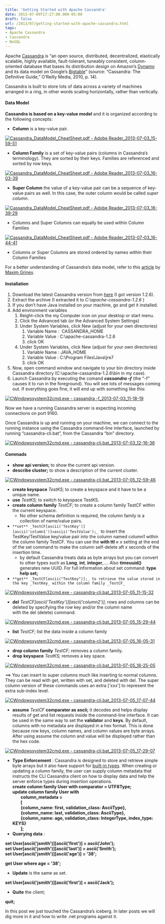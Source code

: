```yaml
---
title: 'Getting Started with Apache Cassandra'
date: 2013-07-09T17:27:00.000-05:00
draft: false
url: /2013/07/getting-started-with-apache-cassandra.html
tags: 
- Apache Cassandra
- Cassandra
- NoSQL
---
```


Apache [Cassandra](http://cassandra.apache.org/) is “an open source, distributed, decentralized, elastically scalable, highly available, fault-tolerant, tuneably consistent, column-oriented database that bases its distribution design on Amazon’s [Dynamo](http://www.read.seas.harvard.edu/~kohler/class/cs239-w08/decandia07dynamo.pdf "Dynamo: Amazon’s Highly Available Key-value Store") and its data model on Google’s [Bigtable](http://static.googleusercontent.com/external_content/untrusted_dlcp/research.google.com/en/us/archive/bigtable-osdi06.pdf "Bigtable: A Distributed Storage System for Structured Data")” (source: “Cassandra: The Definitive Guide,” O’Reilly Media, 2010, p. 14).

Cassandra is built to store lots of data across a variety of machines arranged in a ring, in other words scaling horizontally, rather than vertically.

#### Data Model

**Cassandra is based on a key-value model** and it is organized according to the following concepts:

*   **Column** is a key-value pair.

[![Cassandra_DataModel_CheatSheet.pdf - Adobe Reader_2013-07-03_15-59-51](https://blogger.googleusercontent.com/img/b/R29vZ2xl/AVvXsEiRSp7Sc55ChGWklMt2D84EK5RPwAYDOQaWmpGdKfr88FboLoeNBx0pnC4Es3pVqQQumtObbk-mphtdOv51y6_VGqz1DO8n7Pn3W0kgIMLBPKGmluo2CafcnBy5MS8Ef_2E9HT4qG1LeQ/?imgmax=800 "Cassandra_DataModel_CheatSheet.pdf - Adobe Reader_2013-07-03_15-59-51")](https://blogger.googleusercontent.com/img/b/R29vZ2xl/AVvXsEieuEmXEk_jQRd-uDAXqw4Zizz4z0Tuw65PluyAZlZYTSgLa9_FAoAbsZ1lQO2pJueJsDnOdpZMsy7Ri5uyTaBOGpNwJ_XZH1msUh9ber17GBo2wKXOrhkEEeHuvTsYV3YVYvtFi_OOLQ/s1600-h/Cassandra_DataModel_CheatSheet.pdf%252520-%252520Adobe%252520Reader_2013-07-03_15-59-51%25255B2%25255D.png)

*   **Column Family** is a set of key-value pairs (columns in Cassandra’s terminology). They are sorted by their keys. Families are referenced and sorted by row keys.

[![Cassandra_DataModel_CheatSheet.pdf - Adobe Reader_2013-07-03_16-03-39](https://blogger.googleusercontent.com/img/b/R29vZ2xl/AVvXsEgG0vZ7gScgYK-7yKYb2ku8bvPvPrm4hL4MZKQ-QcUmP0ABrB-yuCZkWP9IrXrpuzGESGWHfI0kRSGzHiCpQFTje9zgDKTjhCAARr6SaCCuGe_AFTVEJqIs35rcTiH6lSyAVqXeXy_yxQ/?imgmax=800 "Cassandra_DataModel_CheatSheet.pdf - Adobe Reader_2013-07-03_16-03-39")](https://blogger.googleusercontent.com/img/b/R29vZ2xl/AVvXsEgFjDd8UKOLhd1nYvohZ6dyw9oLy1w8jGcMps-3aPjLjl5thMkuHFxDUaFw3350ID5KafhyTkrL6lHqmzQhthwW2YFB7cIifw_LRrP4Dxpl_Egdrek_uzLQcJRxc5UqqDHVIamdt5qjog/s1600-h/Cassandra_DataModel_CheatSheet.pdf%252520-%252520Adobe%252520Reader_2013-07-03_16-03-39%25255B5%25255D.png)

*   **Super Column** the value of a key-value pair can be a sequence of key-value pairs as well. In this case, the outer column would be called _super column_.

[![Cassandra_DataModel_CheatSheet.pdf - Adobe Reader_2013-07-03_16-39-29](https://blogger.googleusercontent.com/img/b/R29vZ2xl/AVvXsEgZ0YmJmmeHGx184kC1NvLOBH9JUgfjSweyK1atdmTEG7RSI3rrkPauI6nqJ1macSKtVKwTDnaYhWLxkDp0gDISGsUpxvBrpBPLFLKp4wmC1TI3VKFuaGUb6QhsLw7yrHOoXJcheuXGiQ/?imgmax=800 "Cassandra_DataModel_CheatSheet.pdf - Adobe Reader_2013-07-03_16-39-29")](https://blogger.googleusercontent.com/img/b/R29vZ2xl/AVvXsEhOu37rIMIok0kaHfj00SP7HRJg0M4MCKy5tvD6Kdjrmwk2oBcFIiBr34_bsX5x5hI18mgsUmBpQbF_WEFbSx2JiptHos8geqIFp_IpI9RY2zMUz_LJ0A4JNox-1JBSeo0L1iyel7MkQw/s1600-h/Cassandra_DataModel_CheatSheet.pdf%252520-%252520Adobe%252520Reader_2013-07-03_16-39-29%25255B2%25255D.png)

*   Columns and Super Columns can equally be used within Column Families

[![Cassandra_DataModel_CheatSheet.pdf - Adobe Reader_2013-07-03_16-44-41](https://blogger.googleusercontent.com/img/b/R29vZ2xl/AVvXsEjgWgMCGeNv6jJoYOw-FWn0JN4yS49zQuvp2v5cRFYvSYX1A5Ug9KaGRwmHVJAacocUN-uDkDyJzjGFc4cbKW21c14wAd8AiEqbZpwEEyfWkJWemEMZTtl2YkqkIXoPWXaVLqPvF55apw/?imgmax=800 "Cassandra_DataModel_CheatSheet.pdf - Adobe Reader_2013-07-03_16-44-41")](https://blogger.googleusercontent.com/img/b/R29vZ2xl/AVvXsEhkAhRk3bMy6j1fTbwWfivvj-di1YCMLBKwYrsgXg4Rd2a-FWttlerL5brBcd9rC7cy2YKwHE1qwfhrCK9nVxvikxeTv5rxbXIIJ_bfN4C1uLK0gYS8imMXtLDuMV4X63t5_AssDdpavw/s1600-h/Cassandra_DataModel_CheatSheet.pdf%252520-%252520Adobe%252520Reader_2013-07-03_16-44-41%25255B3%25255D.png)

*   Columns or Super Columns are stored ordered by names within their Column Families

For a better understanding of Cassandra’s data model, refer to this [article](http://maxgrinev.com/2010/07/09/a-quick-introduction-to-the-cassandra-data-model/ "A Quick Introduction to the Cassandra Data Model") by [Maxim Grinev](https://twitter.com/maxgrinev).

#### Installation

1.  Download the latest Cassandra version from [here](http://cassandra.apache.org/download/ "Cassandra Downloads Page") (I got version 1.2.6).
2.  Extract the archive (I extracted it to _C:\\apache-cassandra-1.2.6_ )
3.  If you don’t have Java installed on your machine, go and get it installed.
4.  Add environment variables
    1.  Reight-click the my Computer icon on your desktop or start menu.
    2.  Click the Advanced tab (or the Advanced System Settings)
    3.  Under System Variables, click New (adjust for your own directories)
        1.  Variable Name :  CASSANDRA\_HOME
        2.  Variable Value : C:\\apache-cassandra-1.2.6
        3.  click OK
    4.  Under System Variables, click New (adjust for your own directories)
        1.  Variable Name : JAVA\_HOME
        2.  Variable Value : C:\\Program Files\\Java\\jre7
        3.  click OK
5.  Now, open command window and navigate to your bin directory inside Cassandra directory (C:\\apache-cassandra-1.2.6\\bin in my case).
6.  Launch Cassandra by executing the comand **_cassandra –f_** (the “-f” causes it to run in the foreground). You will see lots of messages coming out. If everything goes fine, it will end up with something like this:

[![CWindowssystem32cmd.exe - cassandra  -f_2013-07-03_11-18-19](https://blogger.googleusercontent.com/img/b/R29vZ2xl/AVvXsEjASUlDRUSqrSs1rgK6GU76BuYgJ00AOWDuwuLklhP90_zuziFvkczNIrF5vS3c7h11i9z0udnZSRRl27z0hyphenhyphenrQhLSbsTjIs6fN6udMcLXTD7IbT2bFQsYcy2wwqf0S-13mVfrYO3FkqA/?imgmax=800 "CWindowssystem32cmd.exe - cassandra  -f_2013-07-03_11-18-19")](https://blogger.googleusercontent.com/img/b/R29vZ2xl/AVvXsEjBIrfoe_Fl44YIKeXwyUCZ9EXV065NSDqckXcoTJpXCkHTw6XHBF9nzmGRWSnxdtJ2bBoydO0pQz0-BmxzH1kF87EbNamdvrU3WY7nLzTnpMGwgvVfgo2ae1u4wjAImVbmNJrHsQnrsg/s1600-h/CWindowssystem32cmd.exe%252520-%252520cassandra%252520%252520-f_2013-07-03_11-18-19%25255B4%25255D.png)

Now we have a running Cassandra server is expecting incoming connections on port 9160.

Once Cassandra is up and running on your machine, we can connect to the running instance using the Cassandra command-line interface, launched by running “cassandra-cli.bat”, from the Cassandra “bin” directory.

[![CWindowssystem32cmd.exe - cassandra-cli.bat_2013-07-03_12-16-36](https://blogger.googleusercontent.com/img/b/R29vZ2xl/AVvXsEj19NwqP4z5eU3L9KjSk758pLxJ_cQSgj3mY9ycqJTJi917p96hnfW2G9ZRYDGuF0iFWDhci1JQSCF1u8sA8l4KMQVFwoN1deOEpIlS3-Sf5M8FHBoc9L7_8oUn-qTtS_Aw2C2TJytQbQ/?imgmax=800 "CWindowssystem32cmd.exe - cassandra-cli.bat_2013-07-03_12-16-36")](https://blogger.googleusercontent.com/img/b/R29vZ2xl/AVvXsEgr4IDPCGnsimyJod4ayyEcIanOZneJtTLnpA9EPafUKj188eNE0kR-znSoWApVNdTlI4W5_GcJpkjpQcQ_HVHmX-gXibN3ADhY-KajBt_3dt45rQEiU_Vrxac3eZQKuuvHzuqKEHN1gg/s1600-h/CWindowssystem32cmd.exe%252520-%252520cassandra-cli.bat_2013-07-03_12-16-36%25255B3%25255D.png)

#### Commads

*   **show api version;** to show the current api version.
*   **describe cluster;** to show a description of the current cluster.

[![CWindowssystem32cmd.exe - cassandra-cli.bat_2013-07-05_12-59-46](https://blogger.googleusercontent.com/img/b/R29vZ2xl/AVvXsEjxlCzUZ9x9HPzgJyi3zS4A2dRF1Zg798OqcEZ1ZoxqkYbAxf7DtlCaf_LGFSiKDMT2DVOzZJR6NHfuulAc5MrCpvv84LWVH0naAMlLtRtj0xY3aVsRWOVnMGEPEVEJs-SfXaN8JQ3ABA/?imgmax=800 "CWindowssystem32cmd.exe - cassandra-cli.bat_2013-07-05_12-59-46")](https://blogger.googleusercontent.com/img/b/R29vZ2xl/AVvXsEj2qcID2u-J3QQmMoV0W8gOfoQ1-ZqZLNNTjhPbRz_3guiEJdkG1t0edzGljzGORgi3PjYsWbmV6AsTWWOaJtlgzjf7Y_7tU7RLSqI0UrJitEwGk4dwfs5siqzSmzZi_3SuccFqE6RaEg/s1600-h/CWindowssystem32cmd.exe%252520-%252520cassandra-cli.bat_2013-07-05_12-59-46%25255B3%25255D.png)

*   **create keyspace** _TestKS;_ to create a keyspace and it have to be a unique name.
*   **use** _TestKS;_ to switch to keyspace TestKS.
*   **create column family** _TestCF;_ to create a column family TestCF within the current keyspace.
    *   No other schema definition is required, the column family is a collection of name/value pairs.
*   `**set** _TestCF[ascii('TestKey')][ascii('column1')]=ascii('TestValue');_ `to insert the TestKey/TestValue key/value pair into the column named column1 within the column family TestCF. You can use the **with ttl =** _x_ setting at the end of the set command to make the column self-delete aft _x_ seconds of the insertion time.
    *   by default Cassandra treats data as byte arrays but you can convert to other types such as **Long**, **int**, **integer**,…. Also **timeuuid()** generates new UUID. For full information about set command: **type help set;**
*   `**get** _TestCF[ascii("TestKey")];_ to retrieve the value stored in the key _TestKey_ within the column family _TestCF_`

[![CWindowssystem32cmd.exe - cassandra-cli.bat_2013-07-05_11-15-32](https://blogger.googleusercontent.com/img/b/R29vZ2xl/AVvXsEjJJAqUr1UEzB-2r4mQecz8NJC_h95pzszydWVghREBgwRmOyJYBMKr3SLhvqHE4L2DqZ3lEgKvYcffCFjWci5ww91iyVPyshLNqd6etlOPaXSNV_ujGd7QtqX7_h83Vbf4bEghINoZZg/?imgmax=800 "CWindowssystem32cmd.exe - cassandra-cli.bat_2013-07-05_11-15-32")](https://blogger.googleusercontent.com/img/b/R29vZ2xl/AVvXsEhShKlZ8zPZJJhv77bjhyNqCWO554MiLjPTbTtXyhxhHLtSA5Fck2oxnVRguDBcjHDJEWLYquV2WDUjIrJ5AAiMvx4LQ3Us6zVK-frJ0pJD8YVhTC5g375GMIJZuBzCIq7D8T_q_cfk4g/s1600-h/CWindowssystem32cmd.exe%252520-%252520cassandra-cli.bat_2013-07-05_11-15-32%25255B3%25255D.png)

*   **del** _TestCF\[ascii(‘TestKey’)\]\[ascii(‘column2’)\];_ rows and columns can be deleted by specifying the row key and/or the column name  
    with the del (delete) command.

[![CWindowssystem32cmd.exe - cassandra-cli.bat_2013-07-05_15-29-44](https://blogger.googleusercontent.com/img/b/R29vZ2xl/AVvXsEhbdXo6htnz8sT5Mfw60aRYmNihTgMXFBEXk7EnkNHmBJVkC1xe9h1Fa_bTFKlGwWlTOlZeE4IhA-wIARdofYqYSdVFO1uNmP_jzcB7eoHNOYpuA4BJaeXByQxymlDXvyf4pXgxSHUQ3g/?imgmax=800 "CWindowssystem32cmd.exe - cassandra-cli.bat_2013-07-05_15-29-44")](https://blogger.googleusercontent.com/img/b/R29vZ2xl/AVvXsEgIkl_wSGgTtqI1LfbBnfTOn1vYOdzazWnYKYfuVS9qJt_ZdW7GfTJSwx7cyKWe4APnisNGtNAh5ZPCp2o111ABc8S_SZCpmdoEaM4Ut9vxuNg8N-tGgMAA94xeXdyn0tCroigIyj5WMw/s1600-h/CWindowssystem32cmd.exe%252520-%252520cassandra-cli.bat_2013-07-05_15-29-44%25255B3%25255D.png)

*   **list** _TestCF;_ list the data inside a column family

[![CWindowssystem32cmd.exe - cassandra-cli.bat_2013-07-05_16-05-31](https://blogger.googleusercontent.com/img/b/R29vZ2xl/AVvXsEjOdYodtR_tvEPOiUjUC7taADm_OLzUbCWa6RF0_afJmWqym4aIV-o5jUkt6Ri9fxazB3_YLEJzAA_93b9tdEWdrcXfdck9lQ2dCwhB9ub35iAQp5jtKb-5AKJwYDOJCkyEM3zcTASJxg/?imgmax=800 "CWindowssystem32cmd.exe - cassandra-cli.bat_2013-07-05_16-05-31")](https://blogger.googleusercontent.com/img/b/R29vZ2xl/AVvXsEhrwtfKfTXa_5IyryBUxHrARrVEPyOTDAsmusJRFJ4UMT2bVSaBdf0YL0f1Stc22f18kW0b5NndPZgjgoXCHwdMbnuieoASHhIifQMDE0dWY_oLgvvzQdNbvMNYXPTAA7PtGjC2Bc3-eg/s1600-h/CWindowssystem32cmd.exe%252520-%252520cassandra-cli.bat_2013-07-05_16-05-31%25255B3%25255D.png)

*   **drop column family** _TestCF;_ removes a column family.
*   **drop** **keyspace** _TestKS;_ removes a key space.

[![CWindowssystem32cmd.exe - cassandra-cli.bat_2013-07-05_16-25-05](https://blogger.googleusercontent.com/img/b/R29vZ2xl/AVvXsEiMNHlIqTYT2MzHy2C-LSbSPi76wd6tiZHDYs3Rj0GYc4zcyoAU5SqZpstPgJDtJ-At_8G80xvYBBZ5mR-Z-c8TcQKDSHqVQtgIz_K-fNuA8yb_kYshd_WrXLlrNd87OLF9eviSQHWZYg/?imgmax=800 "CWindowssystem32cmd.exe - cassandra-cli.bat_2013-07-05_16-25-05")](https://blogger.googleusercontent.com/img/b/R29vZ2xl/AVvXsEh-E74Mh8VuQX2QhObOHPrENUNKTIJmYEL44DJj1wuC4R3T4OUSsVCILb7mkjU80S_zAm_wugohytVPS1TMVP-N4O9JjGWijWY4EC7Jb0RMgbdLhl6hngCXNoUO3qki8hEq02GwJWL6cA/s1600-h/CWindowssystem32cmd.exe%252520-%252520cassandra-cli.bat_2013-07-05_16-25-05%25255B3%25255D.png)

\==> You can insert to super columns much like inserting to normal columns. They can be read with get, written with set, and deleted with del. The super column version of these commands uses an extra \['xxx'\] to represent the extra sub-index level.

[![CWindowssystem32cmd.exe - cassandra-cli.bat_2013-07-05_17-07-44](https://blogger.googleusercontent.com/img/b/R29vZ2xl/AVvXsEiclu6hDysZrNtrRjfERFw9UCqPeBw17rSaN2GbJ36bFwfTI2I3EWDzSRmOjtuFOHhzBoFwcaBYjyDB82Zeu4Mcag7u-EWWeYxd13AF2YyVmkOhuABpK7_dCEPHwh1p3ru0B13vUc_2GA/?imgmax=800 "CWindowssystem32cmd.exe - cassandra-cli.bat_2013-07-05_17-07-44")](https://blogger.googleusercontent.com/img/b/R29vZ2xl/AVvXsEgYpHGepOlrvITYzPI-t98z9H954ciPLLRXHm48X1BgdSoYLcAEKk2_48Xx1uQ3j2aJr3Z_1txHcQWlRY2Yz7jX-aljbVrr76GKPg9y4S7OOSWaLOvR66v1aBsl9ngBVdOxMH6h1OKYNg/s1600-h/CWindowssystem32cmd.exe%252520-%252520cassandra-cli.bat_2013-07-05_17-07-44%25255B5%25255D.png)

*   **assume** _TestCF_ **comparator as ascii;** it decodes and helps display results of get and list requests inside the command-line interface. It can be used in the same way to set the **validator** and **keys**. By default, columns with no metadata are displayed in a hex format. This is done because row keys, column names, and column values are byte arrays. After using assume the column and value will be displayed rather than the hex code.

[![CWindowssystem32cmd.exe - cassandra-cli.bat_2013-07-05_17-29-07](https://blogger.googleusercontent.com/img/b/R29vZ2xl/AVvXsEggPN3MKKqXpNy44720XNZi1PMDz2x_PcIaKEGp5TXHH8jyYz9MDgifvmAqwNPRqLA6YRs0nV9_j7RmWQBv1mJluuWTuc_3HMatJFh4eBysYPhDog1uwAsZ2IeJn2WfKBKg0ZJpYbstpA/?imgmax=800 "CWindowssystem32cmd.exe - cassandra-cli.bat_2013-07-05_17-29-07")](https://blogger.googleusercontent.com/img/b/R29vZ2xl/AVvXsEjxdp-3i938W01fLU6N_KOSb3a8Mk5r9wQyd2jhFvc1Vq8rtBfMuGwjzcKRNHL6esI0FYJGQRNfComM_5ywRA-ERjmaK-BrKUeKx8DG5phVb_lUVP4sQQDfjsYdheJHH9KTusMkLmMQYg/s1600-h/CWindowssystem32cmd.exe%252520-%252520cassandra-cli.bat_2013-07-05_17-29-07%25255B4%25255D.png)

*   **Type Enforcement** : Cassandra is designed to store and retrieve simple byte arrays but it also have support for [built-in types](http://www.datastax.com/docs/1.1/references/cql/cql_data_types "CQL Data Types"). When creating or updating a column family, the user can supply column metadata that instructs the CLI Cassandra client on how to display data and help the server enforce types during insertion operations.  
    **create column family User with comparator = UTF8Type;  
    update column family User with  
            column\_metadata =  
            \[  
            {column\_name: first, validation\_class: AsciiType},  
            {column\_name: last, validation\_class: AsciiType},  
            {column\_name: age, validation\_class: IntegerType, index\_type: KEYS}  
            \];**
*   **Querying data** :

**set User\[ascii('jsmith')\]\[ascii('first')\] = ascii('John');  
set User\[ascii('jsmith')\]\[ascii('last')\] = ascii('Smith');  
set User\[ascii('jsmith')\]\[ascii('age')\] = '38';**

**get User where age = '38';**

*   **Update** is the same as set.

**set User\[ascii('jsmith')\]\[ascii('first')\] = ascii('Jack');**

*   **Quite** the client;

**quit;**

In this post we just touched the Cassandra’s iceberg. In later posts we will dig more in it and how to write .net programs against it.
